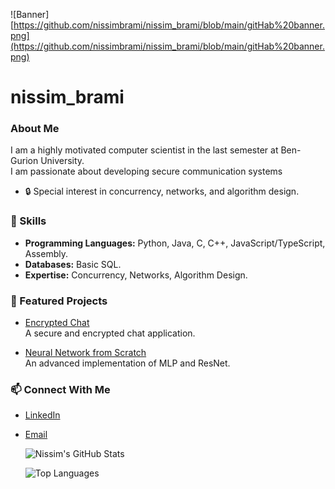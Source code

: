 ![Banner][https://github.com/nissimbrami/nissim_brami/blob/main/gitHab%20banner.png](https://github.com/nissimbrami/nissim_brami/blob/main/gitHab%20banner.png)
# nissim_brami


### About Me
I am a highly motivated computer scientist in the last semester at Ben-Gurion University.  
I am passionate about developing secure communication systems

- 🔒 Special interest in concurrency, networks, and algorithm design.

### 🔧 Skills
- **Programming Languages:** Python, Java, C, C++, JavaScript/TypeScript, Assembly.
- **Databases:** Basic SQL.
- **Expertise:** Concurrency, Networks, Algorithm Design.

### 🚀 Featured Projects
- [Encrypted Chat](https://github.com/nissimbrami/ENCRYPTEDCHAT)  
  A secure and encrypted chat application.  

- [Neural Network from Scratch](https://github.com/nissimbrami/Neural-Network-from-scratch-mlp-ResNet-)  
  An advanced implementation of MLP and ResNet.  

### 📫 Connect With Me
- [LinkedIn](https://www.linkedin.com/in/nissim-brami/)
- [Email](mailto:nissimbrami1@gmail.com)

  ![Nissim's GitHub Stats](https://github-readme-stats.vercel.app/api?username=nissimbrami&show_icons=true&theme=radical)


  ![Top Languages](https://github-readme-stats.vercel.app/api/top-langs/?username=nissimbrami&layout=compact&theme=radical)


